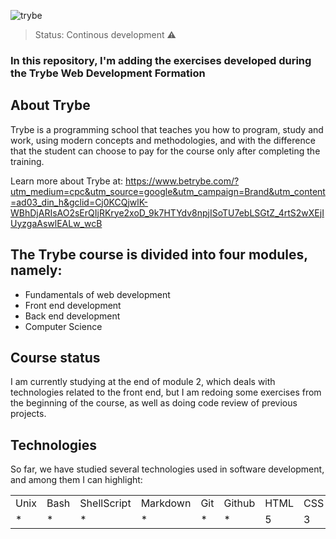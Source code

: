![trybe](https://user-images.githubusercontent.com/94024193/178415023-b2a14602-7d60-4c68-aa0c-c01c363e6876.jpeg)


> Status: Continous development ⚠️

### In this repository, I'm adding the exercises developed during the Trybe Web Development Formation

## About Trybe

Trybe is a programming school that teaches you how to program, study and work, using modern concepts and methodologies, and with the difference that the student can choose to pay for the course only after completing the training.

Learn more about Trybe at: https://www.betrybe.com/?utm_medium=cpc&utm_source=google&utm_campaign=Brand&utm_content=ad03_din_h&gclid=Cj0KCQjwlK-WBhDjARIsAO2sErQIjRKrye2xoD_9k7HTYdv8npjISoTU7ebLSGtZ_4rtS2wXEjIUyzgaAswlEALw_wcB

## The Trybe course is divided into four modules, namely:

+ Fundamentals of web development
+ Front end development
+ Back end development
+ Computer Science

## Course status

I am currently studying at the end of module 2, which deals with technologies related to the front end, but I am redoing some exercises from the beginning of the course, as well as doing code review of previous projects.

## Technologies

So far, we have studied several technologies used in software development, and among them I can highlight:

<table>
  <tr>
    <td>Unix</td>
    <td>Bash</td>
    <td>ShellScript</td>
    <td>Markdown</td>
    <td>Git</td>
    <td>Github</td>
    <td>HTML</td>
    <td>CSS</td>
    <td>JavaScript</td>
    <td>React</td>
    <td>Redux</td>
  </tr>
  <tr>
    <td>*</td>
    <td>*</td>
    <td>*</td>
    <td>*</td>
    <td>*</td>
    <td>*</td>
    <td>5</td>
    <td>3</td>
    <td>ES6</td>
    <td>18</td>
    <td>16</td>    
  </tr>
</table>



